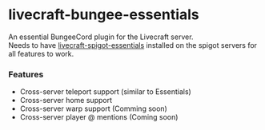 # livecraft-bungee-essentials

An essential BungeeCord plugin for the Livecraft server.  
Needs to have [livecraft-spigot-essentials](https://github.com/Livecraft-Server/livecraft-spigot-essentials) installed on the spigot servers for all features to work.

### Features
* Cross-server teleport support (similar to Essentials)
* Cross-server home support
* Cross-server warp support (Comming soon)
* Cross-server player @ mentions (Coming soon)
